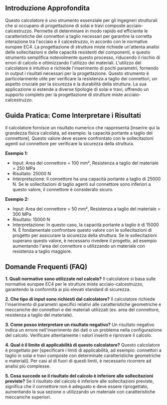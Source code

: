 ## Introduzione Approfondita
Questo calcolatore è uno strumento essenziale per gli ingegneri strutturali che si occupano di progettazione di solai e travi composte acciaio-calcestruzzo.  Permette di determinare in modo rapido ed efficiente le caratteristiche dei connettori a taglio necessari per garantire la corretta interazione tra l'acciaio e il calcestruzzo, in accordo con le normative europee EC4.  La progettazione di strutture miste richiede un'attenta analisi delle sollecitazioni e delle capacità resistenti dei componenti, e questo strumento semplifica notevolmente questo processo, riducendo il rischio di errori di calcolo e ottimizzando l'utilizzo dei materiali.  L'utilizzo del calcolatore è intuitivo e richiede l'inserimento di pochi parametri, fornendo in output i risultati necessari per la progettazione.  Questo strumento è particolarmente utile per verificare la resistenza a taglio dei connettori, un aspetto cruciale per la sicurezza e la durabilità della struttura.  La sua applicazione si estende a diverse tipologie di solai e travi, offrendo un supporto completo per la progettazione di strutture miste acciaio-calcestruzzo.

## Guida Pratica: Come Interpretare i Risultati
Il calcolatore fornisce un risultato numerico che rappresenta [inserire qui la grandezza fisica calcolata, ad esempio: la capacità portante a taglio del connettore].  Questo valore deve essere confrontato con le sollecitazioni agenti sul connettore per verificare la sicurezza della struttura.

**Esempio 1:**
- Input: Area del connettore = 100 mm², Resistenza a taglio del materiale = 250 MPa
- Risultato: 25000 N
- Interpretazione: Il connettore ha una capacità portante a taglio di 25000 N. Se le sollecitazioni di taglio agenti sul connettore sono inferiori a questo valore, il connettore è considerato sicuro.

**Esempio 2:**
- Input: Area del connettore = 50 mm², Resistenza a taglio del materiale = 300 MPa
- Risultato: 15000 N
- Interpretazione: In questo caso, la capacità portante a taglio è di 15000 N.  È fondamentale confrontare questo valore con le sollecitazioni di progetto per assicurare la sicurezza della struttura. Se le sollecitazioni superano questo valore, è necessario rivedere il progetto, ad esempio aumentando l'area del connettore o utilizzando un materiale con resistenza a taglio maggiore.

## Domande Frequenti (FAQ)

**1. Quali normative sono utilizzate nel calcolo?**
Il calcolatore si basa sulle normative europee EC4 per le strutture miste acciaio-calcestruzzo, garantendo la conformità ai più elevati standard di sicurezza.

**2. Che tipo di input sono richiesti dal calcolatore?**
Il calcolatore richiede l'inserimento di parametri specifici relativi alle caratteristiche geometriche e meccaniche dei connettori e dei materiali utilizzati (es. area del connettore, resistenza a taglio del materiale).

**3. Come posso interpretare un risultato negativo?**
Un risultato negativo indica un errore nell'inserimento dei dati o un problema nella configurazione del calcolo.  Verificare attentamente i valori inseriti e riprovare il calcolo.

**4. Qual è il limite di applicabilità di questo calcolatore?**
Questo calcolatore è progettato per [specificare i limiti di applicabilità, ad esempio: connettori a taglio in solai e travi composte con determinate caratteristiche geometriche e materiali].  Per casi al di fuori di questi limiti, è necessario ricorrere ad analisi più complesse.

**5. Cosa succede se il risultato del calcolo è inferiore alle sollecitazioni previste?**
Se il risultato del calcolo è inferiore alle sollecitazioni previste, significa che il connettore non è adeguato e deve essere riprogettato, aumentando la sua sezione o utilizzando un materiale con caratteristiche meccaniche superiori.